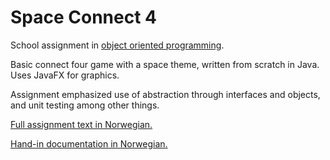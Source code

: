 # Space Connect 4

School assignment in [object oriented programming](https://uib.no/emne/INF101).

Basic connect four game with a space theme, written from scratch in Java. Uses JavaFX for graphics.

Assignment emphasized use of abstraction through interfaces and objects, and unit testing among other things.

[Full assignment text in Norwegian.](SEM-2.md)

[Hand-in documentation in Norwegian.](README-old.md)
